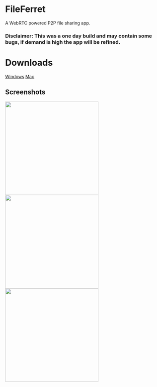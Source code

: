 # FileFerret

A WebRTC powered P2P file sharing app. 

### Disclaimer: This was a one day build and may contain some bugs, if demand is high the app will be refined.

# Downloads

[Windows](https://mega.nz/#!AcM2EChC!PXAnCxU7QUo8pbtgeEPFUSKxytrIdjng8-UpN34y8ZU)
[Mac](https://mega.nz/#!YNtVEKQJ!EYwYFB7BQ0ZYOeZm0IrrxLefhYKnMbs-DCx1K86wdYU)

## Screenshots
<img align="left" src="https://github.com/wski/FileFerret/blob/master/gh/Screen%20Shot%202018-09-11%20at%209.19.20%20PM.png?raw=true" height="300px" />
<img align="left" src="https://github.com/wski/FileFerret/blob/master/gh/Screen%20Shot%202018-09-11%20at%209.19.13%20PM.png?raw=true" height="300px" />
<img align="left" src="https://github.com/wski/FileFerret/blob/master/gh/Screen%20Shot%202018-09-11%20at%209.19.29%20PM.png?raw=true" height="300px" />
